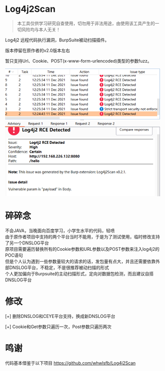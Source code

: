 # Log4j2Scan

> 本工具仅供学习研究自查使用，切勿用于非法用途，由使用该工具产生的一切风险均与本人无关！  

Log4j2 远程代码执行漏洞，BurpSuite被动扫描插件。 

版本停留在原作者的v2.0版本左右 

暂只支持Url、Cookie、POST(x-www-form-urlencoded)类型的参数fuzz。

![](screenshots/test.png)



# 碎碎念
不会JAVA，当晚面向百度学习，小学生水平的代码，轻喷  
由于原作者项目中支持的两个平台当时不能用，于是为了测试使用，临时修改支持了另一个DNSLOG平台  
原项目需要遍历替换所有的Cookie参数和URL参数以及POST参数来注入log4j2的POC语句  
但是个人认为遇到一些参数量较大的请求的话，发包量有点大，并且还需要依靠外部DNSLOG平台，不稳定，不是很推荐被动扫描的形式    
个人更加偏向于Burpsuite的主动扫描形式，定向对数据包检测，而且建议自搭DNSLOG平台  


# 修改
[+] 删除DNSLOG和CEYE平台支持，换成新DNSLOG平台

[+] Cookie和Get参数只遍历一次，Post参数只遍历两次


# 鸣谢
代码基本借鉴于以下项目
https://github.com/whwlsfb/Log4j2Scan
